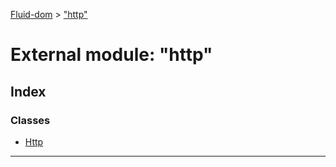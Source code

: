 [Fluid-dom](../README.md) > ["http"](../modules/_http_.md)

# External module: "http"

## Index

### Classes

* [Http](../classes/_http_.http.md)

---

